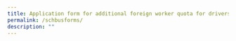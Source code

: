 ```yaml
---
title: Application form for additional foreign worker quota for drivers
permalink: /schbusforms/
description: ""
---
```

